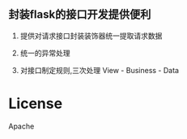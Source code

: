 ## 封装flask的接口开发提供便利

1. 提供对请求接口封装装饰器统一提取请求数据

2. 统一的异常处理

3. 对接口制定规则,三次处理 View - Business - Data


# License
Apache
